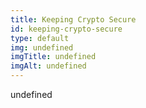 ```yaml
--- 
title: Keeping Crypto Secure
id: keeping-crypto-secure
type: default
img: undefined
imgTitle: undefined
imgAlt: undefined
---
```


undefined

